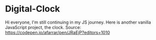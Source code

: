 # Digital-Clock

Hi everyone, I'm still continuing in my JS journey. Here is another vanilla JavaScript project, the clock. Source: https://codepen.io/afarrar/pen/JRaEjP?editors=1010
